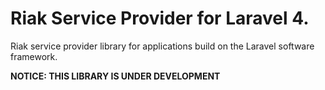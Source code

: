 Riak Service Provider for Laravel 4.
================

Riak service provider library for applications build on the Laravel software framework.

**NOTICE: THIS LIBRARY IS UNDER DEVELOPMENT**